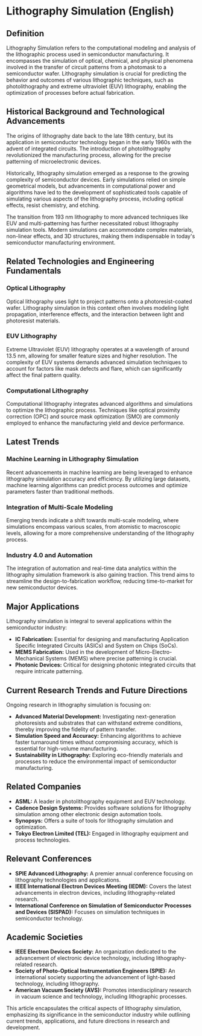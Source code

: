 # Lithography Simulation (English)

## Definition

Lithography Simulation refers to the computational modeling and analysis of the lithographic process used in semiconductor manufacturing. It encompasses the simulation of optical, chemical, and physical phenomena involved in the transfer of circuit patterns from a photomask to a semiconductor wafer. Lithography simulation is crucial for predicting the behavior and outcomes of various lithographic techniques, such as photolithography and extreme ultraviolet (EUV) lithography, enabling the optimization of processes before actual fabrication.

## Historical Background and Technological Advancements

The origins of lithography date back to the late 18th century, but its application in semiconductor technology began in the early 1960s with the advent of integrated circuits. The introduction of photolithography revolutionized the manufacturing process, allowing for the precise patterning of microelectronic devices. 

Historically, lithography simulation emerged as a response to the growing complexity of semiconductor devices. Early simulations relied on simple geometrical models, but advancements in computational power and algorithms have led to the development of sophisticated tools capable of simulating various aspects of the lithography process, including optical effects, resist chemistry, and etching.

The transition from 193 nm lithography to more advanced techniques like EUV and multi-patterning has further necessitated robust lithography simulation tools. Modern simulations can accommodate complex materials, non-linear effects, and 3D structures, making them indispensable in today's semiconductor manufacturing environment.

## Related Technologies and Engineering Fundamentals

### Optical Lithography

Optical lithography uses light to project patterns onto a photoresist-coated wafer. Lithography simulation in this context often involves modeling light propagation, interference effects, and the interaction between light and photoresist materials. 

### EUV Lithography

Extreme Ultraviolet (EUV) lithography operates at a wavelength of around 13.5 nm, allowing for smaller feature sizes and higher resolution. The complexity of EUV systems demands advanced simulation techniques to account for factors like mask defects and flare, which can significantly affect the final pattern quality. 

### Computational Lithography

Computational lithography integrates advanced algorithms and simulations to optimize the lithographic process. Techniques like optical proximity correction (OPC) and source mask optimization (SMO) are commonly employed to enhance the manufacturing yield and device performance.

## Latest Trends

### Machine Learning in Lithography Simulation

Recent advancements in machine learning are being leveraged to enhance lithography simulation accuracy and efficiency. By utilizing large datasets, machine learning algorithms can predict process outcomes and optimize parameters faster than traditional methods.

### Integration of Multi-Scale Modeling

Emerging trends indicate a shift towards multi-scale modeling, where simulations encompass various scales, from atomistic to macroscopic levels, allowing for a more comprehensive understanding of the lithography process.

### Industry 4.0 and Automation

The integration of automation and real-time data analytics within the lithography simulation framework is also gaining traction. This trend aims to streamline the design-to-fabrication workflow, reducing time-to-market for new semiconductor devices.

## Major Applications

Lithography simulation is integral to several applications within the semiconductor industry:

- **IC Fabrication:** Essential for designing and manufacturing Application Specific Integrated Circuits (ASICs) and System on Chips (SoCs).
- **MEMS Fabrication:** Used in the development of Micro-Electro-Mechanical Systems (MEMS) where precise patterning is crucial.
- **Photonic Devices:** Critical for designing photonic integrated circuits that require intricate patterning.

## Current Research Trends and Future Directions

Ongoing research in lithography simulation is focusing on:

- **Advanced Material Development:** Investigating next-generation photoresists and substrates that can withstand extreme conditions, thereby improving the fidelity of pattern transfer.
- **Simulation Speed and Accuracy:** Enhancing algorithms to achieve faster turnaround times without compromising accuracy, which is essential for high-volume manufacturing.
- **Sustainability in Lithography:** Exploring eco-friendly materials and processes to reduce the environmental impact of semiconductor manufacturing.

## Related Companies

- **ASML:** A leader in photolithography equipment and EUV technology.
- **Cadence Design Systems:** Provides software solutions for lithography simulation among other electronic design automation tools.
- **Synopsys:** Offers a suite of tools for lithography simulation and optimization.
- **Tokyo Electron Limited (TEL):** Engaged in lithography equipment and process technologies.

## Relevant Conferences

- **SPIE Advanced Lithography:** A premier annual conference focusing on lithography technologies and applications.
- **IEEE International Electron Devices Meeting (IEDM):** Covers the latest advancements in electron devices, including lithography-related research.
- **International Conference on Simulation of Semiconductor Processes and Devices (SISPAD):** Focuses on simulation techniques in semiconductor technology.

## Academic Societies

- **IEEE Electron Devices Society:** An organization dedicated to the advancement of electronic device technology, including lithography-related research.
- **Society of Photo-Optical Instrumentation Engineers (SPIE):** An international society supporting the advancement of light-based technology, including lithography.
- **American Vacuum Society (AVS):** Promotes interdisciplinary research in vacuum science and technology, including lithographic processes.

This article encapsulates the critical aspects of lithography simulation, emphasizing its significance in the semiconductor industry while outlining current trends, applications, and future directions in research and development.